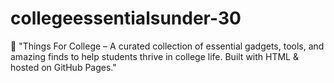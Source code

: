 # collegeessentialsunder-30
📌 "Things For College – A curated collection of essential gadgets, tools, and amazing finds to help students thrive in college life. Built with HTML &amp; hosted on GitHub Pages."
